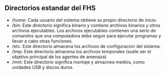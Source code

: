 ## Directorios estandar del FHS

- /home: Cada usuario del sistema obtiene su propio directorio de inicio.
- /bin: Este directorio significa binario y contiene archivos binarios y otros archivos ejecutables. Los archivos ejecutables contienen una serio de comandos que una computadora debe seguir para ejecutar programas y llevar a cabo otras funciones.
- /etc: Este directorio almacena los archivos de configuracion del sistema.
- /tmp: Este directorio almacena los archivos temporales (suele ser el objetivo principal de los agentes de amenaza)
- /mnt: Este directorio significa montaje y almacnea medios, como unidades USB y discos duros.


